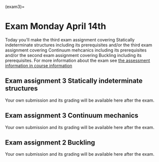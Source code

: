 ```{index} Statically indeterminate structures; Exam assignment
```
```{index} Continuum mechanics; Exam assignment
```
```{index} Buckling; Exam assignment
```

(exam3)=
# Exam Monday April 14th

Today you'll make the third exam assignment covering Statically indeterminate structures including its prerequisites and/or the third exam assignment covering Continuum mehcanics including its prerequisites and/or the second exam assignment covering Buckling including its prerequisites. For more information about the exam see [the assessment information in course information](exam-general)

## Exam assignment 3 Statically indeterminate structures
Your own submission and its grading will be available here after the exam.

## Exam assignment 3 Continuum mechanics
Your own submission and its grading will be available here after the exam.

## Exam assignment 2 Buckling
Your own submission and its grading will be available here after the exam.